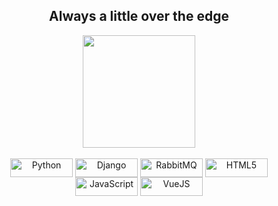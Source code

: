 <h2 align="center"> Always a little over the edge </h2>

<div align="center">  
   <img align="center" src="https://github-readme-stats.vercel.app/api/top-langs/?username=Hiansdt&theme=midnight-purple&layout=compact&hide=html,css,scss,shell,procfile" style="max-width:100%;" height="180em">
</div>

<br>

<div align="center">
  <img alt="Python" src="https://img.shields.io/badge/Python-14354C?style=for-the-badge&logo=python&logoColor=white" style="max-width:100%;" width="100" height="30"   align="middle">
 <img alt="Django" src="https://img.shields.io/badge/django-%23092E20.svg?style=for-the-badge&logo=django&logoColor=white" style="max-width:100%" width="100" align="middle" height="30">
  <img alt="RabbitMQ" src="https://img.shields.io/badge/Rabbitmq-FF6600?style=for-the-badge&logo=rabbitmq&logoColor=white" style="max-width:100%" width="100" align="middle" height="30">
 <img alt="HTML5" src="https://img.shields.io/badge/html5-%23E34F26.svg?style=for-the-badge&logo=html5&logoColor=white" style="max-width:100%" width="100" align="middle" height="30">
 <img alt="JavaScript" src="https://img.shields.io/badge/javascript-%23323330.svg?style=for-the-badge&logo=javascript&logoColor=%23F7DF1E" style="max-width:100%" width="100" align="middle" height="30">
 <img alt="VueJS" src="https://img.shields.io/badge/vuejs-%2335495e.svg?style=for-the-badge&logo=vuedotjs&logoColor=%234FC08D" style="max-width:100%" width="100" align="middle" height="30">

</div>



